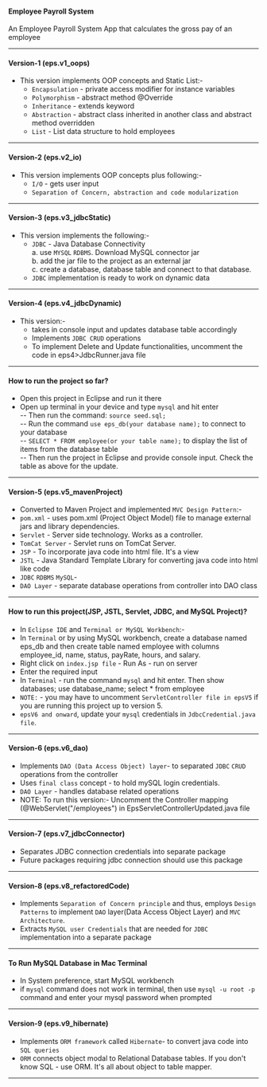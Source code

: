 #### Employee Payroll System 
An Employee Payroll System App that calculates the gross pay of an employee
<hr>

#### Version-1 (eps.v1_oops) 

- This version implements OOP concepts and Static List:-
	- ``Encapsulation`` - private access modifier for instance variables <br>
	- ``Polymorphism`` - abstract method @Override <br>
	- ``Inheritance`` - extends keyword <br>
	- ``Abstraction`` - abstract class inherited in another class and abstract method overridden <br>
	- ``List`` - List data structure to hold employees
	
<hr>	

#### Version-2 (eps.v2_io) 

- This version implements OOP concepts plus following:- 
	- ``I/O`` - gets user input <br>
	- ``Separation of Concern, abstraction and code modularization`` <br>

<hr>

#### Version-3 (eps.v3_jdbcStatic) 

- This version implements the following:- 
	- ``JDBC`` - Java Database Connectivity <br>
		a. use ``MYSQL`` ``RDBMS``. Download MySQL connector jar <br>
		b. add the jar file to the project as an external jar <br>
		c. create a database, database table and connect to that database. <br>
	- ``JDBC`` implementation is ready to work on dynamic data <br>

<hr>

#### Version-4 (eps.v4_jdbcDynamic) 

- This version:- 
	- takes in console input and updates database table accordingly <br>
	- Implements ``JDBC CRUD`` operations <br>
	- To implement Delete and Update functionalities, uncomment the code in eps4>JdbcRunner.java file
	
<hr>

#### How to run the project so far? 
- Open this project in Eclipse and run it there
- Open up terminal in your device and type ``mysql`` and hit enter <br>
	-- Then run the command: ``source seed.sql;`` <br>
	-- Run the command ``use eps_db(your database name);`` to connect to your database <br>
	-- ``SELECT * FROM employee(or your table name);`` to display the list of items from the database table <br>
	-- Then run the project in Eclipse and provide console input. Check the table as above for the update.
	
<hr>


#### Version-5 (eps.v5_mavenProject) 

- Converted to Maven Project and implemented ``MVC Design Pattern``:-
- ``pom.xml`` - uses pom.xml (Project Object Model) file to manage external jars and library 		dependencies.<br>
- ``Servlet`` - Server side technology. Works as a controller.<br>
- ``TomCat Server`` - Servlet runs on TomCat Server.<br>
- ``JSP`` - To incorporate java code into html file. It's a view<br>
- ``JSTL`` - Java Standard Template Library for converting java code into html like code<br>
- ``JDBC`` ``RDBMS`` ``MySQL``- <br>
- ``DAO Layer`` - separate database operations from controller into DAO class <br>

<hr>

#### How to run this project(JSP, JSTL, Servlet, JDBC, and MySQL Project)? 

- In ``Eclipse IDE`` and ``Terminal or MySQL Workbench``:-
- In ``Terminal`` or by using MySQL workbench, create a database named eps_db and then create table named employee with columns employee_id, name, status, payRate, hours, and salary.
- Right click on ``index.jsp file`` - Run As - run on server <br>
- Enter the required input <br>
- In ``Terminal`` - run the command ``mysql`` and hit enter. Then show databases; use database_name; select * from employee<br>
- ``NOTE:`` - you may have to uncomment ``ServletController file in epsV5`` if you are running this project up to version 5. <br>
- ``epsV6 and onward``, update your ``mysql`` credentials in ``JdbcCredential.java file``.

<hr>

#### Version-6 (eps.v6_dao) 

- Implements ``DAO (Data Access Object) layer``- to separated ``JDBC`` ``CRUD`` operations from the controller
- Uses ``final class`` concept - to hold mySQL login credentials.<br>
- ``DAO Layer`` - handles database related operations
- NOTE: To run this version:- Uncomment the Controller mapping (@WebServlet("/employees") in EpsServletControllerUpdated.java file

<hr>

#### Version-7 (eps.v7_jdbcConnector) 
- Separates JDBC connection credentials into separate package
- Future packages requiring jdbc connection should use this package

<hr>

#### Version-8 (eps.v8_refactoredCode) 
- Implements ``Separation of Concern principle`` and thus, employs ``Design Patterns`` to implement ``DAO`` layer(Data Access Object Layer) and ``MVC Architecture``. 
- Extracts ``MySQL user Credentials`` that are needed for ``JDBC`` implementation into a separate package
 
<hr>

#### To Run MySQL Database in Mac Terminal 
- In System preference, start MySQL workbench
- if ``mysql`` command does not work in terminal, then use ``mysql -u root -p`` command and enter your mysql password when prompted

<hr>

#### Version-9 (eps.v9_hibernate) 
- Implements ``ORM framework`` called ``Hibernate``- to convert java code into ``SQL queries``
- ``ORM`` connects object modal to Relational Database tables. If you don't know SQL - use ORM. It's all about object to table mapper.
 

<hr>

